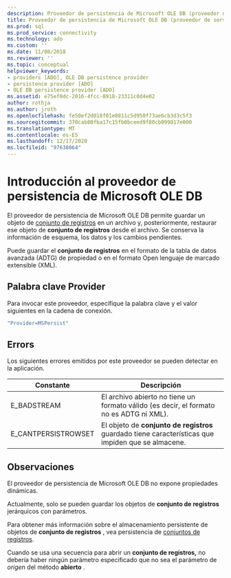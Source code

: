 ```yaml
---
description: Proveedor de persistencia de Microsoft OLE DB (proveedor de servicios ADO)
title: Proveedor de persistencia de Microsoft OLE DB (proveedor de servicios ADO) | Microsoft Docs
ms.prod: sql
ms.prod_service: connectivity
ms.technology: ado
ms.custom: ''
ms.date: 11/08/2018
ms.reviewer: ''
ms.topic: conceptual
helpviewer_keywords:
- providers [ADO], OLE DB persistence provider
- persistence provider [ADO]
- OLE DB persistence provider [ADO]
ms.assetid: e75ef0dc-2016-4fcc-8918-23311c0d4e02
author: rothja
ms.author: jroth
ms.openlocfilehash: fe50ef2d018f01e0811c5d950f73ae6cb3d3c5f3
ms.sourcegitcommit: 370cab80fba17c15fb0bceed9f80cb099017e000
ms.translationtype: MT
ms.contentlocale: es-ES
ms.lasthandoff: 12/17/2020
ms.locfileid: "97638064"
---
```

# <a name="microsoft-ole-db-persistence-provider-overview"></a>Introducción al proveedor de persistencia de Microsoft OLE DB
El proveedor de persistencia de Microsoft OLE DB permite guardar un objeto de [conjunto de registros](../../reference/ado-api/recordset-object-ado.md) en un archivo y, posteriormente, restaurar ese objeto de **conjunto de registros** desde el archivo. Se conserva la información de esquema, los datos y los cambios pendientes.

 Puede guardar el **conjunto de registros** en el formato de la tabla de datos avanzada (ADTG) de propiedad o en el formato Open lenguaje de marcado extensible (XML).

## <a name="provider-keyword"></a>Palabra clave Provider
 Para invocar este proveedor, especifique la palabra clave y el valor siguientes en la cadena de conexión.

```vb
"Provider=MSPersist"
```

## <a name="errors"></a>Errors
 Los siguientes errores emitidos por este proveedor se pueden detectar en la aplicación.

|Constante|Descripción|
|--------------|-----------------|
|E_BADSTREAM|El archivo abierto no tiene un formato válido (es decir, el formato no es ADTG ni XML).|
|E_CANTPERSISTROWSET|El objeto de **conjunto de registros** guardado tiene características que impiden que se almacene.|

## <a name="remarks"></a>Observaciones
 El proveedor de persistencia de Microsoft OLE DB no expone propiedades dinámicas.

 Actualmente, solo se pueden guardar los objetos de **conjunto de registros** jerárquicos con parámetros.

 Para obtener más información sobre el almacenamiento persistente de objetos de **conjunto de registros** , vea persistencia de [conjuntos de registros](../data/more-about-recordset-persistence.md).

 Cuando se usa una secuencia para abrir un **conjunto de registros,** no debería haber ningún parámetro especificado que no sea el parámetro de *origen* del método **abierto** .
